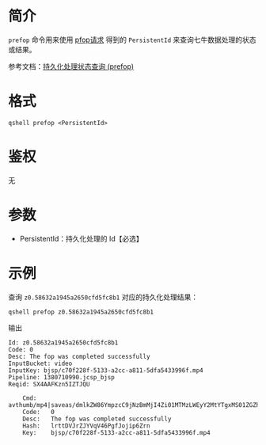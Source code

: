 # 简介
`prefop` 命令用来使用 [pfop请求](http://developer.qiniu.com/code/v6/api/dora-api/pfop/pfop.html) 得到的 `PersistentId` 来查询七牛数据处理的状态或结果。

参考文档：[持久化处理状态查询 (prefop)](http://developer.qiniu.com/code/v6/api/dora-api/pfop/prefop.html)

# 格式
```
qshell prefop <PersistentId>
```

# 鉴权
无

# 参数
- PersistentId：持久化处理的 Id【必选】

# 示例
查询 `z0.58632a1945a2650cfd5fc8b1` 对应的持久化处理结果：
```
qshell prefop z0.58632a1945a2650cfd5fc8b1
```

输出
```
Id: z0.58632a1945a2650cfd5fc8b1
Code: 0
Desc: The fop was completed successfully
InputBucket: video
InputKey: bjsp/c70f228f-5133-a2cc-a811-5dfa5433996f.mp4
Pipeline: 1380710990.jcsp_bjsp
Reqid: SX4AAFKzn5IZTJQU

	Cmd:	avthumb/mp4|saveas/dmlkZW86YmpzcC9jNzBmMjI4Zi01MTMzLWEyY2MtYTgxMS01ZGZhNTQzMzk5NmYubXA0
	Code:	0
	Desc:	The fop was completed successfully
	Hash:	lrttDVJrZJYVqV46PgfJojip6Zrn
	Key:	bjsp/c70f228f-5133-a2cc-a811-5dfa5433996f.mp4
```
